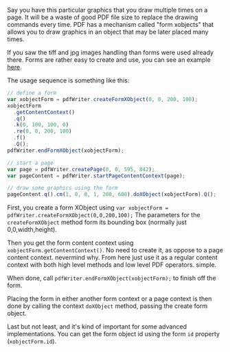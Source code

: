 Say you have this particular graphics that you draw multiple times on a page. It will be a waste of good PDF file size to replace the drawing commands every time. PDF has a mechanism called "form xobjects" that allows you to draw graphics in an object that may be later placed many times.

If you saw the tiff and jpg images handling than forms were used already there. Forms are rather easy to create and use, you can see an example [here](../tests/FormXObjectTest.js).

The usage sequence is something like this:

```javascript
// define a form
var xobjectForm = pdfWriter.createFormXObject(0, 0, 200, 100);
xobjectForm
  .getContentContext()
  .q()
  .k(0, 100, 100, 0)
  .re(0, 0, 200, 100)
  .f()
  .Q();
pdfWriter.endFormXObject(xobjectForm);

// start a page
var page = pdfWriter.createPage(0, 0, 595, 842);
var pageContent = pdfWriter.startPageContentContext(page);

// draw some graphics using the form
pageContent.q().cm(1, 0, 0, 1, 200, 600).doXObject(xobjectForm).Q();
```

First, you create a form XObject using `var xobjectForm = pdfWriter.createFormXObject(0,0,200,100);`
The parameters for the `createFormXObject` method form its bounding box (normally just 0,0,width,height).

Then you get the form content context using `xobjectForm.getContentContext()`. No need to create it, as oppose to a page content context. nevermind why.
From here just use it as a regular content context with both high level methods and low level PDF operators. simple.

When done, call `pdfWriter.endFormXObject(xobjectForm);` to finish off the form.

Placing the form in either another form context or a page context is then done by calling the context `doXObject` method, passing the create form object.

Last but not least, and it's kind of important for some advanced implementations. You can get the form object id using the form `id` property (`xobjectForm.id`).

